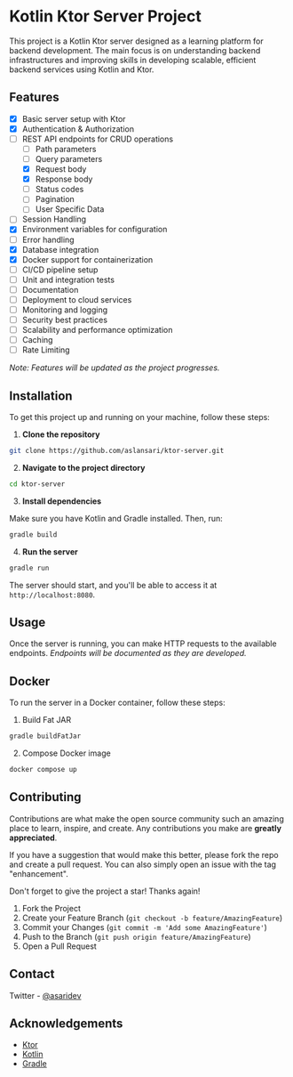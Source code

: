 # Kotlin Ktor Server Project

This project is a Kotlin Ktor server designed as a learning platform for backend development. The main focus is on understanding backend infrastructures and improving skills in developing scalable, efficient backend services using Kotlin and Ktor. 

## Features
- [x] Basic server setup with Ktor
- [x] Authentication & Authorization
- [ ] REST API endpoints for CRUD operations
    - [ ] Path parameters
    - [ ] Query parameters
    - [x] Request body
    - [x] Response body
    - [ ] Status codes
    - [ ] Pagination
    - [ ] User Specific Data
- [ ] Session Handling
- [x] Environment variables for configuration
- [ ] Error handling
- [x] Database integration
- [x] Docker support for containerization
- [ ] CI/CD pipeline setup
- [ ] Unit and integration tests
- [ ] Documentation
- [ ] Deployment to cloud services
- [ ] Monitoring and logging
- [ ] Security best practices
- [ ] Scalability and performance optimization
- [ ] Caching
- [ ] Rate Limiting

*Note: Features will be updated as the project progresses.*

## Installation

To get this project up and running on your machine, follow these steps:

1. **Clone the repository**

```bash
git clone https://github.com/aslansari/ktor-server.git
```

2. **Navigate to the project directory**

```bash
cd ktor-server
```

3. **Install dependencies**

Make sure you have Kotlin and Gradle installed. Then, run:

```bash
gradle build
```

4. **Run the server**

```bash
gradle run
```

The server should start, and you'll be able to access it at `http://localhost:8080`.

## Usage

Once the server is running, you can make HTTP requests to the available endpoints. *Endpoints will be documented as they are developed.*

## Docker

To run the server in a Docker container, follow these steps:

1. Build Fat JAR

```bash
gradle buildFatJar
```

2. Compose Docker image

```bash
docker compose up
```

## Contributing

Contributions are what make the open source community such an amazing place to learn, inspire, and create. Any contributions you make are **greatly appreciated**.

If you have a suggestion that would make this better, please fork the repo and create a pull request. You can also simply open an issue with the tag "enhancement".

Don't forget to give the project a star! Thanks again!

1. Fork the Project
2. Create your Feature Branch (`git checkout -b feature/AmazingFeature`)
3. Commit your Changes (`git commit -m 'Add some AmazingFeature'`)
4. Push to the Branch (`git push origin feature/AmazingFeature`)
5. Open a Pull Request

## Contact

Twitter - [@asaridev](https://twitter.com/asaridev)

## Acknowledgements

- [Ktor](https://ktor.io/)
- [Kotlin](https://kotlinlang.org/)
- [Gradle](https://gradle.org/)
```
